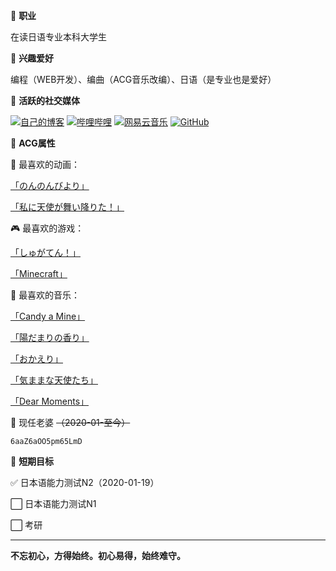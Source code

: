 🎹 **职业**

在读日语专业本科大学生

🎹 **兴趣爱好**

编程（WEB开发）、编曲（ACG音乐改编）、日语（是专业也是爱好）

🎹 **活跃的社交媒体**

[![自己的博客](https://img.imgdb.cn/item/5ffd67853ffa7d37b3ed8862.png "自己的博客")](https://passkou.com)
[![哔哩哔哩](https://bilibili.com/favicon.ico "哔哩哔哩")](https://space.bilibili.com/660303135)
[![网易云音乐](https://s1.music.126.net/style/favicon.ico "网易云音乐")](https://music.163.com/#/artist?id=14074362)
[![GitHub](https://github.com/favicon.ico "GitHub")](https://github.com/Passkou)

🎹 **ACG属性**

👭 最喜欢的动画：

[「のんのんびより」](https://baike.baidu.com/item/悠哉日常大王/9239022)

[「私に天使が舞い降りた！」](https://baike.baidu.com/item/天使降临到了我的身边！/23142371)

🎮 最喜欢的游戏：

[「しゅがてん！」](http://recette.clearrave.co.jp/)

[「Minecraft」](https://www.minecraft.net)

🎵 最喜欢的音乐：

[「Candy a Mine」](https://music.163.com/#/song?id=491233178)

[「陽だまりの香り」](https://music.163.com/#/song?id=1424028312)

[「おかえり」](https://www.kugou.com/song/#hash=3CF0D6404A1496D376DE2407F9E170EC&album_id=1018274)

[「気ままな天使たち」](https://www.kugou.com/song/#hash=A31AB510802CDE1FE8FBE80F078107E5&album_id=14938792)

[「Dear Moments」](https://music.163.com/#/song?id=1487339803)

💑 现任老婆 ~~（2020-01-至今）~~

`6aaZ6aOO5pm65LmD`

🎹 **短期目标**

✅ 日本语能力测试N2（2020-01-19）

⬜ 日本语能力测试N1

⬜ 考研

---

**不忘初心，方得始终。初心易得，始终难守。**
